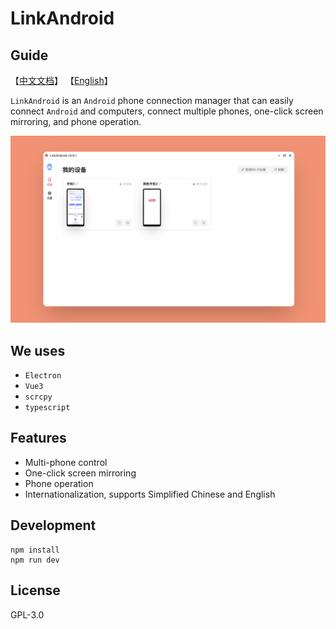 # LinkAndroid

## Guide

【[中文文档](./README-CN.md)】 【[English](./README.md)】

`LinkAndroid` is an `Android` phone connection manager that can easily connect `Android` and computers, connect multiple phones, one-click screen mirroring, and phone operation.

![](./screenshots/home.png)

## We uses

- `Electron`
- `Vue3`
- `scrcpy`
- `typescript`

## Features

- Multi-phone control
- One-click screen mirroring
- Phone operation
- Internationalization, supports Simplified Chinese and English

## Development

```
npm install
npm run dev
```

## License

GPL-3.0
